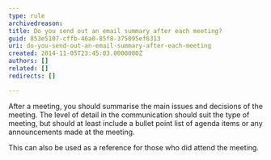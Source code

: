 ```yaml
---
type: rule
archivedreason: 
title: Do you send out an email summary after each meeting?
guid: 853e5107-cffb-46a0-85f8-375095ef6313
uri: do-you-send-out-an-email-summary-after-each-meeting
created: 2014-11-05T23:45:03.0000000Z
authors: []
related: []
redirects: []

---
```



<p>​After a meeting, you should summarise the main issues and decisions of the meeting. The level of detail in the communication should suit the type of meeting, but should at least include a bullet point list of agenda items or any announcements made at the meeting.&#160;</p><p>This can also be used&#160;as a reference for those who did attend the meeting.​<br></p>
<br><excerpt class='endintro'></excerpt><br>



